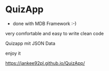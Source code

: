 # QuizApp
 
 * done with MDB Framework :-)
 
 very comfortable and easy to write clean code
 
 Quizapp mit JSON Data

enjoy it

https://jankee92pl.github.io/QuizApp/
